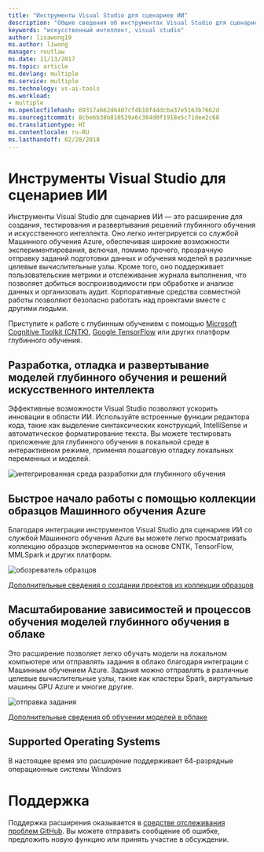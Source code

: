 ```yaml
---
title: "Инструменты Visual Studio для сценариев ИИ"
description: "Общие сведения об инструментах Visual Studio для сценариев ИИ"
keywords: "искусственный интеллект, visual studio"
author: lisawong19
ms.author: liwong
manager: routlaw
ms.date: 11/13/2017
ms.topic: article
ms.devlang: multiple
ms.service: multiple
ms.technology: vs-ai-tools
ms.workload:
- multiple
ms.openlocfilehash: 69317a662d6407cf4b18f44dcba37e5163b7662d
ms.sourcegitcommit: 8cbe6b38b810529a6c364d0f1918e5c71dee2c68
ms.translationtype: HT
ms.contentlocale: ru-RU
ms.lasthandoff: 02/28/2018
---
```

# <a name="visual-studio-tools-for-ai"></a>Инструменты Visual Studio для сценариев ИИ

Инструменты Visual Studio для сценариев ИИ — это расширение для создания, тестирования и развертывания решений глубинного обучения и искусственного интеллекта. Оно легко интегрируется со службой Машинного обучения Azure, обеспечивая широкие возможности экспериментирования, включая, помимо прочего, прозрачную отправку заданий подготовки данных и обучения моделей в различные целевые вычислительные узлы. Кроме того, оно поддерживает пользовательские метрики и отслеживание журнала выполнения, что позволяет добиться воспроизводимости при обработке и анализе данных и организовать аудит. Корпоративные средства совместной работы позволяют безопасно работать над проектами вместе с другими людьми.

Приступите к работе с глубинным обучением с помощью [Microsoft Cognitive Toolkit (CNTK)](http://www.microsoft.com/en-us/cognitive-toolkit), [Google TensorFlow](https://www.tensorflow.org) или других платформ глубинного обучения.

## <a name="develop-debug-and-deploy-deep-learning-models-and-ai-solutions"></a>Разработка, отладка и развертывание моделей глубинного обучения и решений искусственного интеллекта
Эффективные возможности Visual Studio позволяют ускорить инновации в области ИИ. Используйте встроенные функции редактора кода, такие как выделение синтаксических конструкций, IntelliSense и автоматическое форматирование текста. Вы можете тестировать приложение для глубинного обучения в локальной среде в интерактивном режиме, применяя пошаговую отладку локальных переменных и моделей.

![интегрированная среда разработки для глубинного обучения](media\about\ide.png)

## <a name="get-started-quickly-with-the-azure-machine-learning-sample-gallery"></a>Быстрое начало работы с помощью коллекции образцов Машинного обучения Azure
Благодаря интеграции инструментов Visual Studio для сценариев ИИ со службой Машинного обучения Azure вы можете легко просматривать коллекцию образцов экспериментов на основе CNTK, TensorFlow, MMLSpark и других платформ.

![обозреватель образцов](media\about\gallery.png)

[Дополнительные сведения о создании проектов из коллекции образцов](create-project-gallery.md)

## <a name="scale-out-deep-learning-model-training-andor-inferencing-to-the-cloud"></a>Масштабирование зависимостей и процессов обучения моделей глубинного обучения в облаке
Это расширение позволяет легко обучать модели на локальном компьютере или отправлять задания в облако благодаря интеграции с Машинным обучением Azure. Задания можно отправлять в различные целевые вычислительные узлы, такие как кластеры Spark, виртуальные машины GPU Azure и многие другие.

![отправка задания](media\about\submitjobs.png)

[Дополнительные сведения об обучении моделей в облаке](tensorflow-vm.md)

## <a name="supported-operating-systems"></a>Supported Operating Systems
В настоящее время это расширение поддерживает 64-разрядные операционные системы Windows

# <a name="support"></a>Поддержка
Поддержка расширения оказывается в [средстве отслеживания проблем GitHub](http://github.com/Microsoft/vs-tools-for-ai/issues). Вы можете отправить сообщение об ошибке, предложить новую функцию или принять участие в обсуждении.
